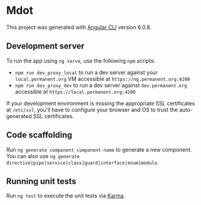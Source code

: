 # Mdot

This project was generated with [Angular CLI](https://github.com/angular/angular-cli) version 6.0.8.

## Development server

To run the app using `ng serve`, use the following `npm` scripts:

- `npm run dev_proxy_local` to run a dev server against your `local.permanent.org` VM accessible at `https://ng.permanent.org:4200`
- `npm run dev_proxy_dev` to run a dev server against `dev.permanent.org` accessible at `https://local.permanent.org:4200`

If your development environment is missing the appropriate SSL certificates at `/etc/ssl`, you'll have to configure your browser and OS to trust the auto-generated SSL certificates.

## Code scaffolding

Run `ng generate component component-name` to generate a new component. You can also use `ng generate directive|pipe|service|class|guard|interface|enum|module`.

## Running unit tests

Run `ng test` to execute the unit tests via [Karma](https://karma-runner.github.io).
